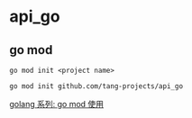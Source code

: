 # api_go

## go mod

`go mod init <project name>`

`go mod init github.com/tang-projects/api_go`

[golang 系列: go mod 使用](https://zhuanlan.zhihu.com/p/394103953)
